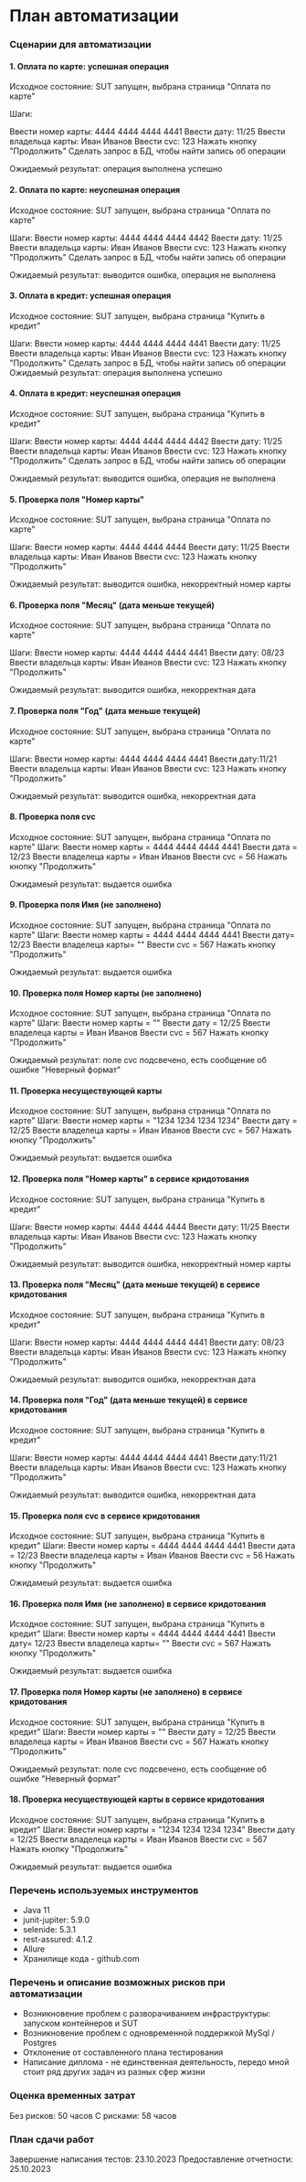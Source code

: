 # План автоматизации

### Сценарии для автоматизации

#### 1. Оплата по карте: успешная операция

Исходное состояние: SUT запущен, выбрана страница "Оплата по карте"

Шаги:

Ввести номер карты: 4444 4444 4444 4441
Ввести дату: 11/25
Ввести владельца карты: Иван Иванов
Ввести cvc: 123
Нажать кнопку "Продолжить"
Сделать запрос в БД, чтобы найти запись об операции

Ожидаемый результат: операция выполнена успешно

#### 2. Оплата по карте: неуспешная операция

Исходное состояние: SUT запущен, выбрана страница "Оплата по карте"

Шаги:
Ввести номер карты: 4444 4444 4444 4442
Ввести дату: 11/25
Ввести владельца карты: Иван Иванов
Ввести cvc: 123
Нажать кнопку "Продолжить"
Сделать запрос в БД, чтобы найти запись об операции

Ожидаемый результат: выводится ошибка, операция не выполнена

#### 3. Оплата в кредит: успешная операция

Исходное состояние: SUT запущен, выбрана страница "Купить в кредит"

Шаги:
Ввести номер карты: 4444 4444 4444 4441
Ввести дату: 11/25
Ввести владельца карты: Иван Иванов
Ввести cvc: 123
Нажать кнопку "Продолжить"
Сделать запрос в БД, чтобы найти запись об операции
Ожидаемый результат: операция выполнена успешно

#### 4. Оплата в кредит: неуспешная операция

Исходное состояние: SUT запущен, выбрана страница "Купить в кредит"

Шаги:
Ввести номер карты: 4444 4444 4444 4442
Ввести дату: 11/25
Ввести владельца карты: Иван Иванов
Ввести cvc: 123
Нажать кнопку "Продолжить"
Сделать запрос в БД, чтобы найти запись об операции

Ожидаемый результат: выводится ошибка, операция не выполнена

#### 5. Проверка поля "Номер карты"

Исходное состояние: SUT запущен, выбрана страница "Оплата по карте"

Шаги:
Ввести номер карты: 4444 4444 4444
Ввести дату: 11/25
Ввести владельца карты: Иван Иванов
Ввести cvc: 123
Нажать кнопку "Продолжить"

Ожидаемый результат: выводится ошибка, некорректный номер карты

#### 6. Проверка поля "Месяц" (дата меньше текущей)

Исходное состояние: SUT запущен, выбрана страница "Оплата по карте"

Шаги:
Ввести номер карты: 4444 4444 4444 4441
Ввести дату: 08/23
Ввести владельца карты: Иван Иванов
Ввести cvc: 123
Нажать кнопку "Продолжить"

Ожидаемый результат: выводится ошибка, некорректная дата

#### 7. Проверка поля "Год" (дата меньше текущей)

Исходное состояние: SUT запущен, выбрана страница "Оплата по карте"

Шаги:
Ввести номер карты: 4444 4444 4444 4441
Ввести дату:11/21
Ввести владельца карты: Иван Иванов
Ввести cvc: 123
Нажать кнопку "Продолжить"

Ожидаемый результат: выводится ошибка, некорректная дата


#### 8. Проверка поля cvc

Исходное состояние: SUT запущен, выбрана страница "Оплата по карте"
Шаги:
Ввести номер карты = 4444 4444 4444 4441
Ввести дата = 12/23
Ввести владелеца карты = Иван Иванов
Ввести cvc = 56
Нажать кнопку "Продолжить"

Ожидамеый результат: выдается ошибка

#### 9. Проверка поля Имя (не заполнено)

Исходное состояние: SUT запущен, выбрана страница "Оплата по карте"
Шаги:
Ввести номер карты = 4444 4444 4444 4441
Ввести дату= 12/23
Ввести владелеца карты= ""
Ввести cvc = 567
Нажать кнопку "Продолжить"

Ожидаемый результат: выдается ошибка

#### 10. Проверка поля Номер карты (не заполнено)

Исходное состояние: SUT запущен, выбрана страница "Оплата по карте"
Шаги:
Ввести номер карты = ""
Ввести дату = 12/25
Ввести владелеца карты = Иван Иванов
Ввести cvc = 567
Нажать кнопку "Продолжить"

Ожидаемый результат: поле cvc подсвечено, есть сообщение об ошибке "Неверный формат"

#### 11. Проверка несуществующей карты

Исходное состояние: SUT запущен, выбрана страница "Оплата по карте"
Шаги:
Ввести номер карты = "1234 1234 1234 1234"
Ввести дату = 12/25
Ввести владелеца карты = Иван Иванов
Ввести cvc = 567
Нажать кнопку "Продолжить"

Ожидаемый результат: выдается ошибка

#### 12. Проверка поля "Номер карты" в сервисе кридотования

Исходное состояние: SUT запущен, выбрана страница "Купить в кредит"

Шаги:
Ввести номер карты: 4444 4444 4444
Ввести дату: 11/25
Ввести владельца карты: Иван Иванов
Ввести cvc: 123
Нажать кнопку "Продолжить"

Ожидаемый результат: выводится ошибка, некорректный номер карты

#### 13. Проверка поля "Месяц" (дата меньше текущей) в сервисе кридотования

Исходное состояние: SUT запущен, выбрана страница "Купить в кредит"

Шаги:
Ввести номер карты: 4444 4444 4444 4441
Ввести дату: 08/23
Ввести владельца карты: Иван Иванов
Ввести cvc: 123
Нажать кнопку "Продолжить"

Ожидаемый результат: выводится ошибка, некорректная дата

#### 14. Проверка поля "Год" (дата меньше текущей) в сервисе кридотования

Исходное состояние: SUT запущен, выбрана страница "Купить в кредит"

Шаги:
Ввести номер карты: 4444 4444 4444 4441
Ввести дату:11/21
Ввести владельца карты: Иван Иванов
Ввести cvc: 123
Нажать кнопку "Продолжить"

Ожидаемый результат: выводится ошибка, некорректная дата


#### 15. Проверка поля cvc в сервисе кридотования

Исходное состояние: SUT запущен, выбрана страница "Купить в кредит"
Шаги:
Ввести номер карты = 4444 4444 4444 4441
Ввести дата = 12/23
Ввести владелеца карты = Иван Иванов
Ввести cvc = 56
Нажать кнопку "Продолжить"

Ожидамеый результат: выдается ошибка

#### 16. Проверка поля Имя (не заполнено) в сервисе кридотования

Исходное состояние: SUT запущен, выбрана страница "Купить в кредит"
Шаги:
Ввести номер карты = 4444 4444 4444 4441
Ввести дату= 12/23
Ввести владелеца карты= ""
Ввести cvc = 567
Нажать кнопку "Продолжить"

Ожидаемый результат: выдается ошибка

#### 17. Проверка поля Номер карты (не заполнено) в сервисе кридотования

Исходное состояние: SUT запущен, выбрана страница "Купить в кредит"
Шаги:
Ввести номер карты = ""
Ввести дату = 12/25
Ввести владелеца карты = Иван Иванов
Ввести cvc = 567
Нажать кнопку "Продолжить"

Ожидаемый результат: поле cvc подсвечено, есть сообщение об ошибке "Неверный формат"

#### 18. Проверка несуществующей карты в сервисе кридотования

Исходное состояние: SUT запущен, выбрана страница "Купить в кредит"
Шаги:
Ввести номер карты = "1234 1234 1234 1234"
Ввести дату = 12/25
Ввести владелеца карты = Иван Иванов
Ввести cvc = 567
Нажать кнопку "Продолжить"

Ожидаемый результат: выдается ошибка

### Перечень используемых инструментов

- Java 11
- junit-jupiter: 5.9.0
- selenide: 5.3.1
- rest-assured: 4.1.2
- Allure
- Хранилище кода - github.com

### Перечень и описание возможных рисков при автоматизации
- Возникновение проблем с разворачиванием инфраструктуры: запуском контейнеров и SUT
- Возникновение проблем с одновременной поддержкой MySql / Postgres
- Отклонение от составленного плана тестирования
- Написание диплома - не единственная деятельность, передо мной стоит ряд других задач из разных сфер жизни

### Оценка временных затрат
Без рисков: 50 часов
С рисками: 58 часов

### План сдачи работ
Завершение написания тестов: 23.10.2023
Предоставление отчетности: 25.10.2023
